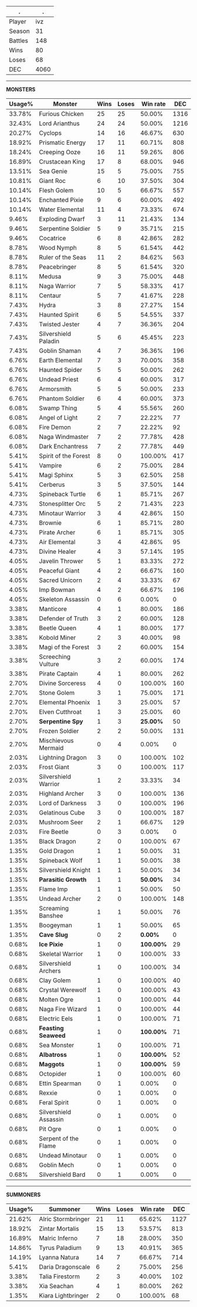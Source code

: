 .|.
|-|-
Player|ivz
Season|31
Battles|148
Wins|80
Loses|68
DEC|4060

---
**MONSTERS**

Usage%|Monster|Wins|Loses|Win rate|DEC|
-|-|-|-|-|-|
33.78%|Furious Chicken|25|25|50.00%|1316|
32.43%|Lord Arianthus|24|24|50.00%|1216|
20.27%|Cyclops|14|16|46.67%|630|
18.92%|Prismatic Energy|17|11|60.71%|808|
18.24%|Creeping Ooze|16|11|59.26%|806|
16.89%|Crustacean King|17|8|68.00%|946|
13.51%|Sea Genie|15|5|75.00%|755|
10.81%|Giant Roc|6|10|37.50%|304|
10.14%|Flesh Golem|10|5|66.67%|557|
10.14%|Enchanted Pixie|9|6|60.00%|492|
10.14%|Water Elemental|11|4|73.33%|674|
9.46%|Exploding Dwarf|3|11|21.43%|134|
9.46%|Serpentine Soldier|5|9|35.71%|215|
9.46%|Cocatrice|6|8|42.86%|282|
8.78%|Wood Nymph|8|5|61.54%|442|
8.78%|Ruler of the Seas|11|2|84.62%|563|
8.78%|Peacebringer|8|5|61.54%|320|
8.11%|Medusa|9|3|75.00%|448|
8.11%|Naga Warrior|7|5|58.33%|417|
8.11%|Centaur|5|7|41.67%|228|
7.43%|Hydra|3|8|27.27%|154|
7.43%|Haunted Spirit|6|5|54.55%|337|
7.43%|Twisted Jester|4|7|36.36%|204|
7.43%|Silvershield Paladin|5|6|45.45%|223|
7.43%|Goblin Shaman|4|7|36.36%|196|
6.76%|Earth Elemental|7|3|70.00%|358|
6.76%|Haunted Spider|5|5|50.00%|262|
6.76%|Undead Priest|6|4|60.00%|317|
6.76%|Armorsmith|5|5|50.00%|233|
6.76%|Phantom Soldier|6|4|60.00%|373|
6.08%|Swamp Thing|5|4|55.56%|260|
6.08%|Angel of Light|2|7|22.22%|77|
6.08%|Fire Demon|2|7|22.22%|92|
6.08%|Naga Windmaster|7|2|77.78%|428|
6.08%|Dark Enchantress|7|2|77.78%|449|
5.41%|Spirit of the Forest|8|0|100.00%|417|
5.41%|Vampire|6|2|75.00%|284|
5.41%|Magi Sphinx|5|3|62.50%|258|
5.41%|Cerberus|3|5|37.50%|144|
4.73%|Spineback Turtle|6|1|85.71%|267|
4.73%|Stonesplitter Orc|5|2|71.43%|223|
4.73%|Minotaur Warrior|3|4|42.86%|150|
4.73%|Brownie|6|1|85.71%|280|
4.73%|Pirate Archer|6|1|85.71%|305|
4.73%|Air Elemental|3|4|42.86%|95|
4.73%|Divine Healer|4|3|57.14%|195|
4.05%|Javelin Thrower|5|1|83.33%|272|
4.05%|Peaceful Giant|4|2|66.67%|160|
4.05%|Sacred Unicorn|2|4|33.33%|67|
4.05%|Imp Bowman|4|2|66.67%|196|
4.05%|Skeleton Assassin|0|6|0.00%|0|
3.38%|Manticore|4|1|80.00%|186|
3.38%|Defender of Truth|3|2|60.00%|128|
3.38%|Beetle Queen|4|1|80.00%|177|
3.38%|Kobold Miner|2|3|40.00%|98|
3.38%|Magi of the Forest|3|2|60.00%|154|
3.38%|Screeching Vulture|3|2|60.00%|174|
3.38%|Pirate Captain|4|1|80.00%|262|
2.70%|Divine Sorceress|4|0|100.00%|160|
2.70%|Stone Golem|3|1|75.00%|171|
2.70%|Elemental Phoenix|1|3|25.00%|57|
2.70%|Elven Cutthroat|1|3|25.00%|60|
2.70%|**Serpentine Spy**|1|3|**25.00%**|50|
2.70%|Frozen Soldier|2|2|50.00%|131|
2.70%|Mischievous Mermaid|0|4|0.00%|0|
2.03%|Lightning Dragon|3|0|100.00%|102|
2.03%|Frost Giant|3|0|100.00%|117|
2.03%|Silvershield Warrior|1|2|33.33%|34|
2.03%|Highland Archer|3|0|100.00%|136|
2.03%|Lord of Darkness|3|0|100.00%|196|
2.03%|Gelatinous Cube|3|0|100.00%|187|
2.03%|Mushroom Seer|2|1|66.67%|129|
2.03%|Fire Beetle|0|3|0.00%|0|
1.35%|Black Dragon|2|0|100.00%|67|
1.35%|Gold Dragon|1|1|50.00%|31|
1.35%|Spineback Wolf|1|1|50.00%|38|
1.35%|Silvershield Knight|1|1|50.00%|34|
1.35%|**Parasitic Growth**|1|1|**50.00%**|34|
1.35%|Flame Imp|1|1|50.00%|50|
1.35%|Undead Archer|2|0|100.00%|148|
1.35%|Screaming Banshee|1|1|50.00%|76|
1.35%|Boogeyman|1|1|50.00%|65|
1.35%|**Cave Slug**|0|2|**0.00%**|0|
0.68%|**Ice Pixie**|1|0|**100.00%**|29|
0.68%|Skeletal Warrior|1|0|100.00%|33|
0.68%|Silvershield Archers|1|0|100.00%|34|
0.68%|Clay Golem|1|0|100.00%|40|
0.68%|Crystal Werewolf|1|0|100.00%|43|
0.68%|Molten Ogre|1|0|100.00%|44|
0.68%|Naga Fire Wizard|1|0|100.00%|44|
0.68%|Electric Eels|1|0|100.00%|71|
0.68%|**Feasting Seaweed**|1|0|**100.00%**|71|
0.68%|Sea Monster|1|0|100.00%|71|
0.68%|**Albatross**|1|0|**100.00%**|52|
0.68%|**Maggots**|1|0|**100.00%**|59|
0.68%|Octopider|1|0|100.00%|60|
0.68%|Ettin Spearman|0|1|0.00%|0|
0.68%|Rexxie|0|1|0.00%|0|
0.68%|Feral Spirit|0|1|0.00%|0|
0.68%|Silvershield Assassin|0|1|0.00%|0|
0.68%|Pit Ogre|0|1|0.00%|0|
0.68%|Serpent of the Flame|0|1|0.00%|0|
0.68%|Undead Minotaur|0|1|0.00%|0|
0.68%|Goblin Mech|0|1|0.00%|0|
0.68%|Silvershield Bard|0|1|0.00%|0|

---
**SUMMONERS**

Usage%|Summoner|Wins|Loses|Win rate|DEC|
-|-|-|-|-|-|
21.62%|Alric Stormbringer|21|11|65.62%|1127|
18.92%|Zintar Mortalis|15|13|53.57%|813|
16.89%|Malric Inferno|7|18|28.00%|350|
14.86%|Tyrus Paladium|9|13|40.91%|365|
14.19%|Lyanna Natura|14|7|66.67%|714|
5.41%|Daria Dragonscale|6|2|75.00%|256|
3.38%|Talia Firestorm|2|3|40.00%|102|
3.38%|Xia Seachan|4|1|80.00%|262|
1.35%|Kiara Lightbringer|2|0|100.00%|68|
